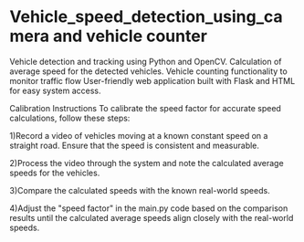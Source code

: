 # Vehicle_speed_detection_using_camera and vehicle counter
Vehicle detection and tracking using Python and OpenCV.
Calculation of average speed for the detected vehicles.
Vehicle counting functionality to monitor traffic flow
User-friendly web application built with Flask and HTML for easy system access.

Calibration Instructions
To calibrate the speed factor for accurate speed calculations, follow these steps:

1)Record a video of vehicles moving at a known constant speed on a straight road. Ensure that the speed is consistent and measurable.

2)Process the video through the system and note the calculated average speeds for the vehicles.

3)Compare the calculated speeds with the known real-world speeds.

4)Adjust the "speed factor" in the main.py code based on the comparison results until the calculated average speeds align closely with the real-world speeds.
